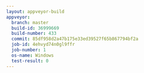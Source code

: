 ```yaml
---
layout: appveyor-build
appveyor:
  branch: master
  build-id: 36999669
  build-number: 433
  commit: 85df958d2a47b175e33ed39527f65b867794bf2a
  job-id: 4ehvyd74n0gl9ffr
  job-number: 1
  os-name: Windows
  test-result: 0
---
```

